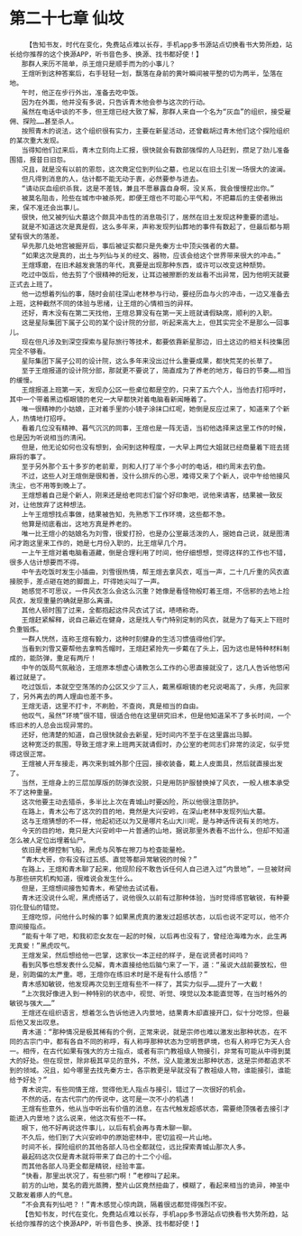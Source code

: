 # 第二十七章 仙坟
        【告知书友，时代在变化，免费站点难以长存，手机app多书源站点切换看书大势所趋，站长给你推荐的这个换源APP，听书音色多、换源、找书都好使！】
       那群人来历不简单，杀王煊只是顺手而为的小事儿？
       王煊听到这种答案后，右手轻轻一划，飘落在身前的黄叶瞬间被平整的切为两半，坠落在地。
       午时，他正在步行外出，准备去吃中饭。
       因为在外面，他并没有多说，只告诉青木他会参与这次的行动。
       虽然在电话中谈的不多，但王煊已经大致了解，那群人来自一个名为“灰血”的组织，接受雇佣、探险……甚至杀人。
       按照青木的说法，这个组织很有实力，主要在新星活动，还曾截胡过青木他们这个探险组织的某次重大发现。
       当得知他们过来后，青木立刻向上汇报，很快就会有数部强悍的人马赶到，攒足了劲儿准备围猎，报昔日旧怨。
       况且，就是没有以前的恩怨，这次竟定位到列仙之墓，也足以在旧土引发一场很大的波澜。
       但凡得到消息的人，估计都不能无动于衷，必然要参与进去。
       “请动灰血组织杀我，这是不差钱，兼且不愿暴露自身啊，没关系，我会慢慢挖出你。”
       被莫名阻击，险些在城市中被杀死，即便王煊也不可能心平气和，不把幕后的主使者揪出来，保不准还会出事儿。
       很快，他又被列仙大墓这个颇具冲击性的消息吸引了，居然在旧土发现这种重要的遗址。
       就是不知道这次是真是假，这么多年来，声称发现列仙葬地的事件有数起了，但最后都与期望有很大的落差。
       早先那几处地宫被掘开后，事后被证实都只是先秦方士中顶尖强者的大墓。
       “如果这次是真的，出土与列仙与关的经文、器物，应该会给这个世界带来很大的冲击。”
       王煊琢磨，在旧术越发衰落的年代，真要是出现那种东西，或许可以改变这种颓势。
       吃过中饭后，他去剪了个很精神的短发，让耳边被擦断的发丝看不出异常，因为他明天就要正式去上班了。
       他一边想着列仙的事，随时会前往深山老林参与行动，要经历血与火的冲击，一边又准备去上班，这种截然不同的体验与思绪，让王煊的心情相当的异样。
       还好，青木没有在第二天找他，王煊总算没有在第一天上班就请假缺席，顺利的入职。
       这是星际集团下属子公司的某个设计院的分部，听起来高大上，但其实完全不是那么一回事儿。
       现在但凡涉及到深空探索与星际旅行等技术，都要依靠新星那边，旧土这边的相关科技集团完全不够看。
       星际集团下属子公司的设计院，这么多年来没出过什么重要成果，都快荒芜的长草了。
       至于王煊报道的设计院分部，那就更不要说了，简直成为了养老的地方，每日的节奏……相当的缓慢。
       王煊报道上班第一天，发现办公区一些桌位都是空的，只来了五六个人，当他去打招呼时，其中一个带着黑边框眼镜的老兄一大早都快对着电脑看新闻睡着了。
       唯一很精神的小姑娘，正对着手里的小镜子涂抹口红呢，她倒是反应过来了，知道来了个新人，热情地打招呼。
       看着几位没有精神、暮气沉沉的同事，王煊也是一阵无语，当初他选择来这里工作的时候，也是因为听说相当的清闲。
       但是，他无论如何也没有想到，会闲到这种程度，一大早上两位大姐就已经商量着下班去搓麻将的事了。
       至于另外那个五十多岁的老前辈，则和人打了半个多小时的电话，相约周末去钓鱼。
       不过，这些人对王煊倒是很和善，没什么排斥的心思，难得又来了个新人，说中午给他接风洗尘，也不用等到晚上了。
       王煊想着自己是个新人，刚来还是给老同志们留个好印象吧，说他来请客，结果被一致反对，让他放弃了这种想法。
       上午王煊想找点事做，结果被告知，先熟悉下工作环境，这些都不急。
       他算是彻底看出，这地方真是养老的。
       唯一比王煊小的姑娘名为刘雪，很爱打扮，也是办公室最活泼的人，据她自己说，就是图清闲才跑这里来工作的，她是七月份入职的，比王煊早几个月。
       一上午王煊对着电脑看道藏，倒是合理利用了时间，他仔细想想，觉得这样的工作也不错，很多人估计想要而不得。
       中午去吃饭时发生小插曲，刘雪很热情，帮王煊去拿风衣，哐当一声，二十几斤重的风衣直接脱手，差点砸在她的脚面上，吓得她尖叫了一声。
       她感觉不可思议，一件风衣怎么会这么沉重？她像是看怪物般盯着王煊，不信邪的去地上捡风衣，发现重量的确就是那么离谱。
       其他人顿时围了过来，全都抱起这件风衣试了试，啧啧称奇。
       王煊赶紧解释，说自己最近在健身，这是找人专门特别定制的风衣，就是为了每天上下班时负重锻炼。
       一群人恍然，连称王煊有毅力，这种时刻健身的生活习惯值得他们学。
       当看到刘雪又要帮他去拿鸭舌帽时，王煊赶紧抢先一步戴在了头上，因为这也是特种材料制成的，能防弹，重足有两斤！
       中午的饭局气氛融洽，王煊原本想虚心请教怎么工作的心思直接就没了，这几人告诉他悠闲着过就是了。
       吃过饭后，本就空空荡荡的办公区又少了三人，戴黑框眼镜的老兄说喝高了，头疼，先回家了，另外离去的两人理由也差不多。
       王煊无语，这里不打卡，不刷脸，不查岗，真是相当的自由。
       他叹气，虽然“环境”很不错，很适合他在这里研究旧术，但是他知道呆不了多长时间，一个练旧术的人总会出现异常的。
       还好，他清楚的知道，自己很快就会去新星，短时间内不至于在这里露出马脚。
       这种宽泛的氛围，导致王煊才来上班两天就请假时，办公室的老同志们非常的淡定，似乎觉得这很正常。
       王煊被人开车接走，再次来到城外那个庄园，接收装备，戴上人皮面具，然后就直接出发了。
       当然，王煊身上的三层加厚版的防弹衣没脱，只是用防护服替换掉了风衣，一般人根本承受不了这种重量。
       这次他要主动去猎杀，多半比上次在青城山时要凶险，所以他很注意防护。
       在路上，青木公布了这次的目的地，竟然是大兴安岭，在深山老林中发现列仙大墓。
       这与王煊猜想的不一样，他起初还以为又是哪片名山大川呢，是与神话传说有关的地方。
       今天的目的地，竟只是大兴安岭中一片普通的山地，据说那里外表看不出什么，但却不知道怎么被人定位出埋着仙尸。
       依旧是老穆控制飞船，黑虎与风筝在擦刀与检查能量枪。
       “青木大哥，你有没有过五感、直觉等都异常敏锐的时候？”
       在路上，王煊和青木聊了起来，他现阶段不敢告诉任何人自己进入过“内景地”，一旦被财阀与那些研究机构知道，很难说会发生什么。
       但是，王煊想间接告知青木，希望他去试试看。
       青木还没说什么呢，黑虎搭话了，说他很久以前有过那种体验，当时觉得感官敏锐，有种要羽化登仙的错觉。
       王煊吃惊，问他什么时候的事？如果黑虎真的激发过超感状态，以后也说不定可以，他不介意间接指点。
       “能有十年了吧，和我初恋女友在一起的时候，以后再也没有了，曾经沧海难为水，此生再无真爱！”黑虎叹气。
       王煊发呆，然后想给他一巴掌，这家伙一本正经的样子，是在说贤者时间吗？
       看到风筝也想发表什么见解，青木直接给他后脑勺来了一下，道：“虽说大战前要放松，但是，别跑偏的太严重。嗯，王煊你在练旧术时是不是有什么感悟？”
       青木感知敏锐，他发现再次见到王煊有些不一样了，其实力似乎……提升了一大截！
       “上次我好像进入到一种特别的状态中，视觉、听觉、嗅觉以及本能直觉等，在当时格外的敏锐与强大……”
       王煊还在组织语言，想着怎么告诉他进入内景地，结果青木却直接开口，似十分吃惊，但最后他又发出叹息。
       青木道：“那种情况是极其稀有的个例，正常来说，就是宗师也难以激发出那种状态，在不同的古宗门中，都有各自不同的称呼，有人称呼那种状态为空明菩萨境，也有人称呼它为天人合一。相传，在古代如果有强大的方士指点，或者有宗门教祖级人物接引，非常有可能从中得到莫大的好处。但在现世，除非极其罕见的意外，不然，没人能激发出那种状态，这是宗师都追求不到的领域。况且，如今哪里去找先秦方士，各宗教更是早就没有了教祖级人物，谁能接引，谁能给予好处？”
       青木说完，有些同情王煊，觉得他无人指点与接引，错过了一次很好的机会。
       不然的话，在古代宗门的传说中，这可是一次不小的机遇！
       王煊有些意外，他从当中听出有价值的消息，在古代触发超感状态，需要绝顶强者去接引才能进入内景地？这么说来，他这次有些不一样。
       眼下，他不好再说这件事儿，以后有机会再与青木聊一聊。
       不久后，他们到了大兴安岭中的原始密林中，密切监视一片山地。
       时间不长，探险组织的其他各部人马也全都就位，远比探索青城山那次人多。
       最起码这次仅是青木就将带来了自己的十二个小组。
       而其他各部人马更全都是精锐，经验丰富。
       “快看，那里出状况了，有些邪门啊！”老穆叫了起来。
       前方的山地，莫名的霞光蒸腾，整片山区竟然扭曲了，模糊了，看起来相当的诡异，神圣中又散发着瘆人的气息。
       “不会真有列仙吧？！”青木感觉心惊肉跳，隔着很远都觉得强烈不安。
       【告知书友，时代在变化，免费站点难以长存，手机app多书源站点切换看书大势所趋，站长给你推荐的这个换源APP，听书音色多、换源、找书都好使！】